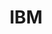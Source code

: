 ---
blog: https://www.ibm.com/blogs/
facebook: https://www.facebook.com/IBM/
github: ibm
logohandle: ibm
sort: ibm
title: IBM
twitter: https://twitter.com/IBM
website: https://www.ibm.com/
wikipedia: https://en.wikipedia.org/wiki/IBM
---